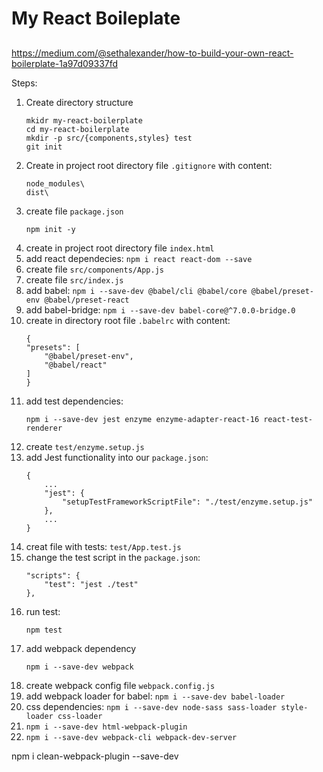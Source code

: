 # My React Boileplate

## 

https://medium.com/@sethalexander/how-to-build-your-own-react-boilerplate-1a97d09337fd

Steps:

1. Create directory structure
    ```
    mkidr my-react-boilerplate
    cd my-react-boilerplate
    mkdir -p src/{components,styles} test
    git init
    ```
2. Create in project root directory file ```.gitignore``` with content:
   ```
   node_modules\
   dist\
   ```
3. create file ```package.json```
    ```
    npm init -y
    ```
4.  create in project root directory file ```index.html```
5. add react dependecies:
    ```npm i react react-dom --save```
6. create file ```src/components/App.js```
7. create file ```src/index.js```
8. add babel:
   ```npm i --save-dev @babel/cli @babel/core @babel/preset-env @babel/preset-react```
9. add babel-bridge:
    ```npm i --save-dev babel-core@^7.0.0-bridge.0```
10. create in directory root file ```.babelrc``` with content:
    ```
    {
    "presets": [
        "@babel/preset-env",
        "@babel/react"
    ]
    }
    ```
11. add test dependencies:
    ```
    npm i --save-dev jest enzyme enzyme-adapter-react-16 react-test-renderer
    ```
12. create ```test/enzyme.setup.js```
13. add Jest functionality into our ```package.json```:
    ```
    {
        ...
        "jest": {
            "setupTestFrameworkScriptFile": "./test/enzyme.setup.js"
        },
        ...
    }
    ```
14. creat file with tests: ```test/App.test.js```
15. change the test script in the ```package.json```:
    ```
    "scripts": {
        "test": "jest ./test"
    },
    ```
16. run test:
    ```
    npm test
    ```
17. add webpack dependency
    ```
    npm i --save-dev webpack
    ```
18. create webpack config file ```webpack.config.js```
19. add webpack loader for babel:
    ```npm i --save-dev babel-loader```
20. css dependencies:
    ```npm i --save-dev node-sass sass-loader style-loader css-loader```
21. ```npm i --save-dev html-webpack-plugin```
22. ```npm i --save-dev webpack-cli webpack-dev-server```

npm i clean-webpack-plugin --save-dev
